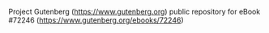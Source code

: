 Project Gutenberg (https://www.gutenberg.org) public repository
for eBook #72246 (https://www.gutenberg.org/ebooks/72246)

